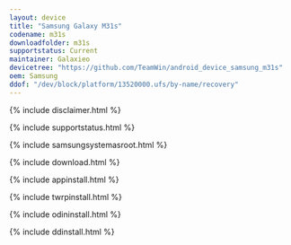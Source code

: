 ```yaml
---
layout: device
title: "Samsung Galaxy M31s"
codename: m31s
downloadfolder: m31s
supportstatus: Current
maintainer: Galaxieo
devicetree: "https://github.com/TeamWin/android_device_samsung_m31s"
oem: Samsung
ddof: "/dev/block/platform/13520000.ufs/by-name/recovery"
---
```


{% include disclaimer.html %}

{% include supportstatus.html %}

{% include samsungsystemasroot.html %}

{% include download.html %}

{% include appinstall.html %}

{% include twrpinstall.html %}

{% include odininstall.html %}

{% include ddinstall.html %}
